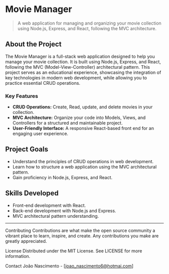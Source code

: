 # Movie Manager

> A web application for managing and organizing your movie collection using Node.js, Express, and React, following the MVC architecture.

## About the Project

The Movie Manager is a full-stack web application designed to help you manage your movie collection. It is built using Node.js, Express, and React, following the MVC (Model-View-Controller) architectural pattern. This project serves as an educational experience, showcasing the integration of key technologies in modern web development, while allowing you to practice essential CRUD operations.

### Key Features

- **CRUD Operations:** Create, Read, update, and delete movies in your collection.
- **MVC Architecture:** Organize your code into Models, Views, and Controllers for a structured and maintainable project.
- **User-Friendly Interface:** A responsive React-based front end for an engaging user experience.

## Project Goals

- Understand the principles of CRUD operations in web development.
- Learn how to structure a web application using the MVC architectural pattern.
- Gain proficiency in Node.js, Express, and React.

## Skills Developed

- Front-end development with React.
- Back-end development with Node.js and Express.
- MVC architectural pattern understanding.
  
---

Contributing
Contributions are what make the open source community a vibrant place to learn, inspire, and create. Any contributions you make are greatly appreciated.

License
Distributed under the MIT License. See LICENSE for more information.

Contact
João Nascimento - [joao_nascimento6@hotmai.com]
